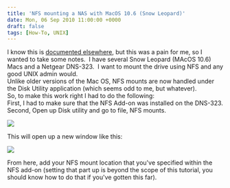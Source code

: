 ```yaml
---
title: 'NFS mounting a NAS with MacOS 10.6 (Snow Leopard)'
date: Mon, 06 Sep 2010 11:00:00 +0000
draft: false
tags: [How-To, UNIX]
---
```


I know this is [documented elsewhere](http://hints.macworld.com/article.php?story=20090830073912179), but this was a pain for me, so I wanted to take some notes.  I have several Snow Leopard (MAcOS 10.6) Macs and a Netgear DNS-323.  I want to mount the drive using NFS and any good UNIX admin would.  
Unlike older versions of the Mac OS, NFS mounts are now handled under the Disk Utility application (which seems odd to me, but whatever).  
So, to make this work right I had to do the following:  
First, I had to make sure that the NFS Add-on was installed on the DNS-323.  
Second, Open up Disk utility and go to file, NFS mounts.  
  

[![](http://4.bp.blogspot.com/_t5EEUl7btNU/TIR2joSzRDI/AAAAAAAAC_A/jIWYuHwgZ-c/s320/Screen+shot+2010-09-06+at+12.02.59+AM.png)](http://4.bp.blogspot.com/_t5EEUl7btNU/TIR2joSzRDI/AAAAAAAAC_A/jIWYuHwgZ-c/s1600/Screen+shot+2010-09-06+at+12.02.59+AM.png)

  

This will open up a new window like this:

  

  
[![](http://2.bp.blogspot.com/_t5EEUl7btNU/TIR2u9UMXQI/AAAAAAAAC_I/oZBsg4qkZ3Y/s320/Screen+shot+2010-09-06+at+12.03.18+AM.png)](http://2.bp.blogspot.com/_t5EEUl7btNU/TIR2u9UMXQI/AAAAAAAAC_I/oZBsg4qkZ3Y/s1600/Screen+shot+2010-09-06+at+12.03.18+AM.png)

  

From here, add your NFS mount location that you've specified within the NFS add-on (setting that part up is beyond the scope of this tutorial, you should know how to do that if you've gotten this far).